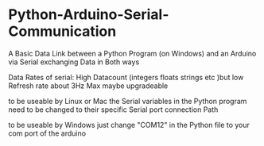 # Python-Arduino-Serial-Communication
A Basic Data Link between a Python Program (on Windows) and an Arduino via Serial exchanging Data in Both ways

Data Rates of serial:   High Datacount (integers floats strings etc )but low Refresh rate about 3Hz Max maybe upgradeable

to be useable by Linux or Mac the Serial variables in the Python program need to be changed to their specific Serial port connection Path 

to be useable by Windows just change "COM12" in the Python file to your com port of the arduino

